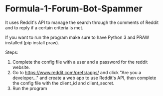 # Formula-1-Forum-Bot-Spammer
It uses Reddit's API to manage the search through the comments of Reddit and to reply if a certain criteria is met.

If you want to run the program make sure to have Python 3 and PRAW installed (pip install praw).

Steps:
1. Complete the config file with a user and a password for the reddit website.
2. Go to https://www.reddit.com/prefs/apps/ and click "Are you a developer..." and create a web app to use Reddit's API, then complete the config file with the client_id and client_secret.
3. Run the program
